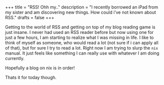 +++
title = "RSS! Ohh my.."
description = "I recently borrowed an iPad from my sister and am discovering new things. How could i've not known about RSS."
drafts = false
+++


Getting to the world of RSS and getting on top of my blog reading game is just insane. I never had used an RSS reader before but now using one for just a few hours, I am starting to realize what I was missing in life. I like to think of myself as someone, who would read a lot (not sure if i can apply all of that), but for sure I try to read a lot. Right now I am trying to slurp the `nix` manual. It just feels like something I can really use with whatever I am doing currently.

Hopefully a blog on nix is in order!


Thats it for today though.
